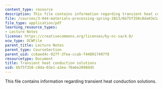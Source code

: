 ```yaml
---
content_type: resource
description: This file contains information regarding transient heat conduction solutions.
file: /courses/3-044-materials-processing-spring-2013/6b75f358c8da03e1a3ea70a6e2098dd5_MIT3_044S13_TranHeaCondSol.pdf
file_type: application/pdf
learning_resource_types:
- Lecture Notes
license: https://creativecommons.org/licenses/by-nc-sa/4.0/
ocw_type: OCWFile
parent_title: Lecture Notes
parent_type: CourseSection
parent_uid: cc6aed4c-927f-3fea-ccab-f448917497f8
resourcetype: Document
title: Transient heat conduction solutions
uid: 6b75f358-c8da-03e1-a3ea-70a6e2098dd5
---
```

This file contains information regarding transient heat conduction solutions.